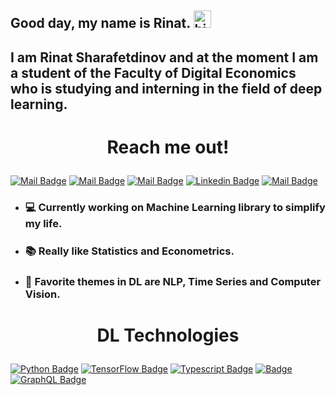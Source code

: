 
## Good day, my name is Rinat. <img src="https://user-images.githubusercontent.com/1303154/88677602-1635ba80-d120-11ea-84d8-d263ba5fc3c0.gif" width="28px" alt="hi">

## I am Rinat Sharafetdinov and at the moment I am a student of the Faculty of Digital Economics who is studying and interning in the field of deep learning.

# <p align="center"> Reach me out! </p>

[![Mail Badge](https://img.shields.io/badge/-scharafetdinov-blue?style=flat&labelColor=blue&logo=telegram&logoColor=white)](t.me/scharafetdinov) [![Mail Badge](https://img.shields.io/badge/-scharafetdinov-darkblue?style=flat&labelColor=darkblue&logo=kaggle&logoColor=white)](https://www.kaggle.com/rinatscharafetdinov) [![Mail Badge](https://img.shields.io/badge/-You_can_write_me_a_message-e74c3c?style=flat&labelColor=e74c3c&logo=gmail&logoColor=white)](mailto:scharafetdinov@gmail.com) [![Linkedin Badge](https://img.shields.io/badge/-Rinat-0e76a8?style=flat&labelColor=0e76a8&logo=linkedin&logoColor=white)](https://www.linkedin.com/in/scharafetdinov/) [![Mail Badge](https://img.shields.io/badge/-@scharafetdinov-purple?style=flat&labelColor=&logo=instagram&logoColor=white)](https://instagram.com/scharafetdinov)


- ### 💻 Currently working on Machine Learning library to simplify my life.
- ### 📚 Really like Statistics and Econometrics.
- ### 💜 Favorite themes in DL are NLP, Time Series and Computer Vision.

# <p align="center"> DL Technologies </p>

<!-- TODO: Make technologies links takes you to repositories -->

[![Python Badge](https://img.shields.io/badge/-Python-blue?style=for-the-badge&labelColor=black&logo=Python&logoColor=blue)](#) [![TensorFlow Badge](https://img.shields.io/badge/-TensorFlow-orange?style=for-the-badge&labelColor=black&logo=tensorflow&logoColor=orange)](#) [![Typescript Badge](https://img.shields.io/badge/-PyTorch-white?style=for-the-badge&labelColor=black&logo=pytorch&logoColor=white)](#) [![ Badge](https://img.shields.io/badge/-OpenCV-3C873A?style=for-the-badge&labelColor=black&logo=opencv&logoColor=3C873A)](#) 
[![GraphQL Badge](https://img.shields.io/badge/-Keras-red?style=for-the-badge&labelColor=black&logo=keras&logoColor=red)](#)

